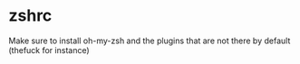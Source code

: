 # zshrc
Make sure to install oh-my-zsh and the plugins that are not there by default (thefuck for instance)
